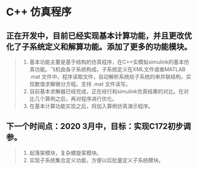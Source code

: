 ﻿# C++ 仿真程序


## 正在开发中，目前已经实现基本计算功能，并且更改优化了子系统定义和解算功能。添加了更多的功能模块。


> 1. 基本功能主要是基于结构的仿真程序，在C++实模拟simulink的基本仿真功能。飞机由各子系统构成，子系统定义在XML文件或者MATLAB  .mat 文件中。程序读取文件，自动解析系统给子系统的串并联结构，实现数值求解微分方程。支持 .mat 文件读写。
> 2. 目前基本求解器已经完成，正在经行和simulink仿真结果的对比。在对比几个算例之后，再对程序进行优化。
> 3. 在基本计算功能实现之后，将加入算例仿真演示程序。

## 下一个时间点：2020 3月中，目标：实现C172初步调参。

> 1. 起落架模块，复杂螺旋桨模块。
> 2. 实现子系统集合定义功能，方便以后批量定义子系统模块。
